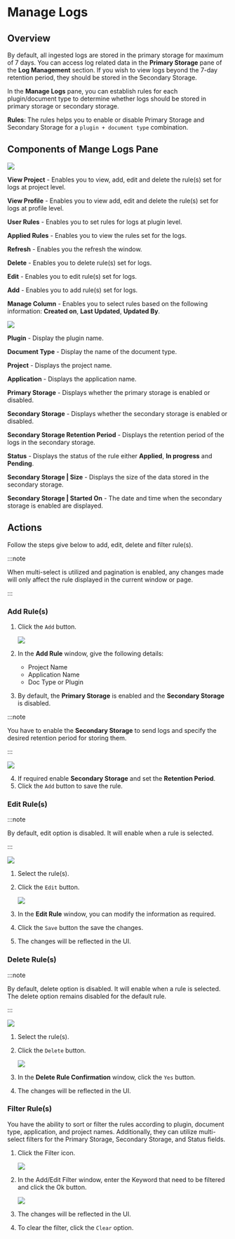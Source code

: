 # Manage Logs

## Overview
 
By default, all ingested logs are stored in the primary storage for maximum of 7 days. You can access log related data in the **Primary Storage** pane of the **Log Management** section. If you wish to view logs beyond the 7-day retention period, they should be stored in the Secondary Storage.

In the **Manage Logs** pane, you can establish rules for each plugin/document type to determine whether logs should be stored in primary storage or secondary storage.

**Rules**: The rules helps you to enable or disable Primary Storage and Secondary Storage for a `plugin + document type` combination. 
 

## Components of Mange Logs Pane

<img src="/img/log_management/manage_logs/image_1.png" />

**View Project** - Enables you to view, add, edit and delete the rule(s) set for logs at project level.

**View Profile** - Enables you to view add, edit and delete the rule(s) set for logs at profile level.

**User Rules** - Enables you to set rules for logs at plugin level.

**Applied Rules** - Enables you to view the rules set for the logs.

**Refresh** - Enables you the refresh the window.

**Delete** - Enables you to delete rule(s) set for logs.

**Edit** - Enables you to edit rule(s) set for logs.

**Add** - Enables you to add rule(s) set for logs.

**Manage Column** - Enables you to select rules based on the following information: **Created on**, **Last Updated**, **Updated By**.

<img src="/img/log_management/manage_logs/image_2.png" />

**Plugin** - Display the plugin name.

**Document Type** - Display the name of the document type.

**Project** - Displays the project name.

**Application** - Displays the application name.

**Primary Storage** - Displays whether the primary storage is enabled or disabled.

**Secondary Storage** - Displays whether the secondary storage is enabled or disabled.

**Secondary Storage Retention Period** - Displays the retention period of the logs in the secondary storage.

**Status** - Displays the status of the rule either **Applied**, **In progress** and **Pending**.

**Secondary Storage | Size** -  Displays the size of the data stored in the secondary storage.

**Secondary Storage | Started On** - The date and time when the secondary storage is enabled are displayed.

## Actions

Follow the steps give below to add, edit, delete and filter rule(s).

:::note

When multi-select is utilized and pagination is enabled, any changes  made will only affect the rule displayed in the current window or page.

:::

### Add Rule(s)

1. Click the `Add` button.

   <img src="/img/log_management/manage_logs/image_3.png" />

2. In the **Add Rule** window, give the following details:

   - Project Name
   - Application Name
   - Doc Type or Plugin

3. By default, the **Primary Storage** is enabled and the **Secondary Storage** is disabled.

:::note

You have to enable the **Secondary Storage** to send logs and specify the desired retention period for storing them.

:::

<img src="/img/log_management/manage_logs/image_4.png" /> 

<br/>

4. If required enable **Secondary Storage** and set the **Retention Period**.
4. Click the `Add` button to save the rule.

### Edit Rule(s)

:::note

By default, edit option is disabled. It will enable when a rule is selected.

:::

<img src="/img/log_management/manage_logs/image_5.png" /> 

1. Select the rule(s).

2. Click the `Edit` button.

   <img src="/img/log_management/manage_logs/image_6.png" /> 

3. In the **Edit Rule** window, you can modify the information as required.

4. Click the `Save` button the save the changes.

5. The changes will be reflected in the UI.

### Delete Rule(s)

:::note

By default, delete option is disabled. It will enable when a rule is selected. The delete option remains disabled for the default rule.

:::

<img src="/img/log_management/manage_logs/image_8.png" /> 

1. Select the rule(s).

2. Click the `Delete` button.

   <img src="/img/log_management/manage_logs/image_7.png" /> 

3. In the **Delete Rule Confirmation** window, click the `Yes` button.

4. The changes will be reflected in the UI.

### Filter Rule(s)

You have the ability to sort or filter the rules according to plugin, document type, application, and project names. Additionally,  they can utilize multi-select filters for the Primary Storage, Secondary Storage, and Status fields.

1. Click the Filter icon.

   <img src="/img/log_management/manage_logs/image_9.png" /> 

2. In the Add/Edit Filter window, enter the Keyword that need to be filtered and click the Ok button.

   <img src="/img/log_management/manage_logs/image_10.png" /> 

3. The changes will be reflected in the UI.

4. To clear the filter, click the `Clear` option.